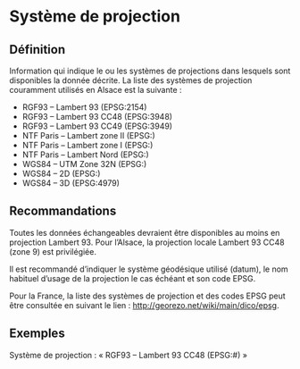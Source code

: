 
<!-- Begin @dataReferenceSystems.md -->

# Système de projection
## Définition
Information qui indique le ou les systèmes de projections dans lesquels sont disponibles la donnée décrite.
La liste des systèmes de projection couramment utilisés en Alsace est la suivante :
- RGF93 – Lambert 93 (EPSG:2154)
- RGF93 – Lambert 93 CC48 (EPSG:3948)
- RGF93 – Lambert 93 CC49 (EPSG:3949)
- NTF Paris – Lambert zone II (EPSG:)
- NTF Paris – Lambert zone I (EPSG:)
- NTF Paris – Lambert Nord (EPSG:)
- WGS84 – UTM Zone 32N (EPSG:)
- WGS84 – 2D (EPSG:)
- WGS84 – 3D (EPSG:4979)

## Recommandations
Toutes les données échangeables devraient être disponibles au moins en projection Lambert 93. Pour l’Alsace, la projection locale Lambert 93 CC48 (zone 9) est privilégiée.

Il est recommandé d’indiquer le système géodésique utilisé (datum), le nom habituel d’usage de la projection le cas échéant et son code EPSG.

Pour la France, la liste des systèmes de projection et des codes EPSG peut être consultée en suivant le lien : http://georezo.net/wiki/main/dico/epsg.

## Exemples
Système de projection : « RGF93 – Lambert 93 CC48 (EPSG:#) »

<!-- End @dataReferenceSystems.md -->

